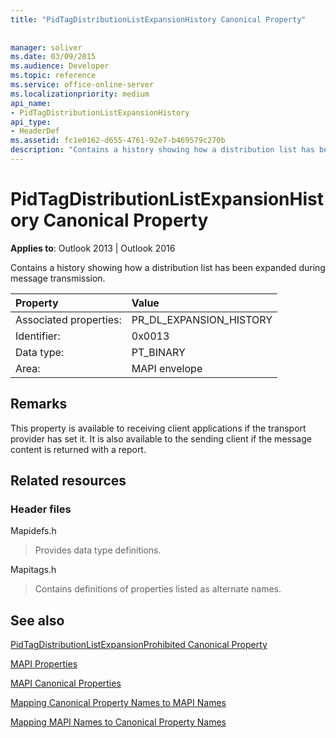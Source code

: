 ```yaml
---
title: "PidTagDistributionListExpansionHistory Canonical Property"
 
 
manager: soliver
ms.date: 03/09/2015
ms.audience: Developer
ms.topic: reference
ms.service: office-online-server
ms.localizationpriority: medium
api_name:
- PidTagDistributionListExpansionHistory
api_type:
- HeaderDef
ms.assetid: fc1e0162-d655-4761-92e7-b469579c270b
description: "Contains a history showing how a distribution list has been expanded during message transmission."
---
```


# PidTagDistributionListExpansionHistory Canonical Property

  
  
**Applies to**: Outlook 2013 | Outlook 2016 
  
Contains a history showing how a distribution list has been expanded during message transmission. 
  
|Property |Value |
|:-----|:-----|
|Associated properties:  <br/> |PR_DL_EXPANSION_HISTORY  <br/> |
|Identifier:  <br/> |0x0013  <br/> |
|Data type:  <br/> |PT_BINARY  <br/> |
|Area:  <br/> |MAPI envelope  <br/> |
   
## Remarks

This property is available to receiving client applications if the transport provider has set it. It is also available to the sending client if the message content is returned with a report. 
  
## Related resources

### Header files

Mapidefs.h
  
> Provides data type definitions.
    
Mapitags.h
  
> Contains definitions of properties listed as alternate names.
    
## See also



[PidTagDistributionListExpansionProhibited Canonical Property](pidtagdistributionlistexpansionprohibited-canonical-property.md)


[MAPI Properties](mapi-properties.md)
  
[MAPI Canonical Properties](mapi-canonical-properties.md)
  
[Mapping Canonical Property Names to MAPI Names](mapping-canonical-property-names-to-mapi-names.md)
  
[Mapping MAPI Names to Canonical Property Names](mapping-mapi-names-to-canonical-property-names.md)

